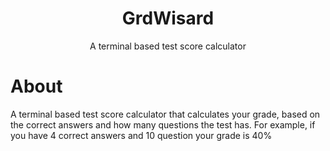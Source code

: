 <h1 align="center">GrdWisard</h1>
<p align="center">A terminal based test score calculator</p>


# About
A terminal based test score calculator that calculates your grade, based on the correct answers and how many questions the test has.
For example, if you have 4 correct answers and 10 question your grade is 40%

